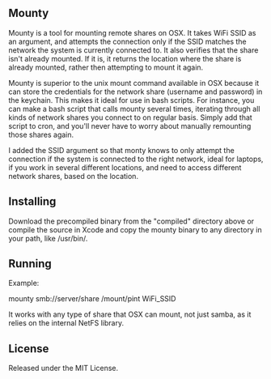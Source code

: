 ## Mounty

Mounty is a tool for mounting remote shares on OSX. It takes WiFi SSID as an argument, and attempts the connection only if the SSID matches the network the system is currently connected to. It also verifies that the share isn't already mounted. If it is, it returns the location where the share is already mounted, rather then attempting to mount it again.

Mounty is superior to the unix mount command available in OSX because it can store the credentials for the network share (username and password) in the keychain. This makes it ideal for use in bash scripts. For instance, you can make a bash script that calls mounty several times, iterating through all kinds of network shares you connect to on regular basis. Simply add that script to cron, and you'll never have to worry about manually remounting those shares again.

I added the SSID argument so that monty knows to only attempt the connection if the system is connected to the right network, ideal for laptops, if you work in several different locations, and need to access different network shares, based on the location.

## Installing

Download the precompiled binary from the "compiled" directory above or compile the source in Xcode and copy the mounty binary to any directory in your path, like /usr/bin/.

## Running

Example:

mounty smb://server/share /mount/pint WiFi_SSID

It works with any type of share that OSX can mount, not just samba, as it relies on the internal NetFS library.

## License

Released under the MIT License.
